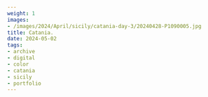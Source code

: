 ```yaml
---
weight: 1
images:
- /images/2024/April/sicily/catania-day-3/20240428-P1090005.jpg
title: Catania.
date: 2024-05-02
tags:
- archive
- digital
- color
- catania
- sicily
- portfolio
---
```


